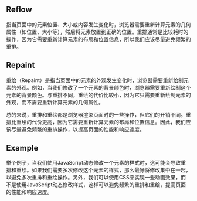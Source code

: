 ## Reflow

指当页面中的元素位置、大小或内容发生变化时，浏览器需要重新计算元素的几何属性（如位置、大小等），然后将元素放置到正确的位置。重排通常是比较耗时的操作，因为它需要重新计算元素的布局和位置信息，所以我们应该尽量避免频繁的重排。

## Repaint

重绘（Repaint）是指当页面中的元素的外观发生变化时，浏览器需要重新绘制元素的外观。例如，当我们修改了一个元素的背景颜色时，浏览器需要重新绘制这个元素的背景颜色。与重排不同，重绘的代价比较小，因为它只需要重新绘制元素的外观，而不需要重新计算元素的几何属性。

总的来说，重排和重绘都是浏览器渲染页面时的一些操作，但它们的开销不同。重排比重绘的代价更高，因为它需要重新计算元素的布局和位置信息。因此，我们应该尽量避免频繁的重排操作，以提高页面的性能和响应速度。

## Example
举个例子，当我们使用JavaScript动态修改一个元素的样式时，这可能会导致重排和重绘。如果我们需要多次修改这个元素的样式，那么最好将修改集中在一起，以避免多次重排和重绘操作。另外，我们可以使用CSS来实现一些动画效果，而不是使用JavaScript动态修改样式，这样可以避免频繁的重排和重绘，提高页面的性能和响应速度。